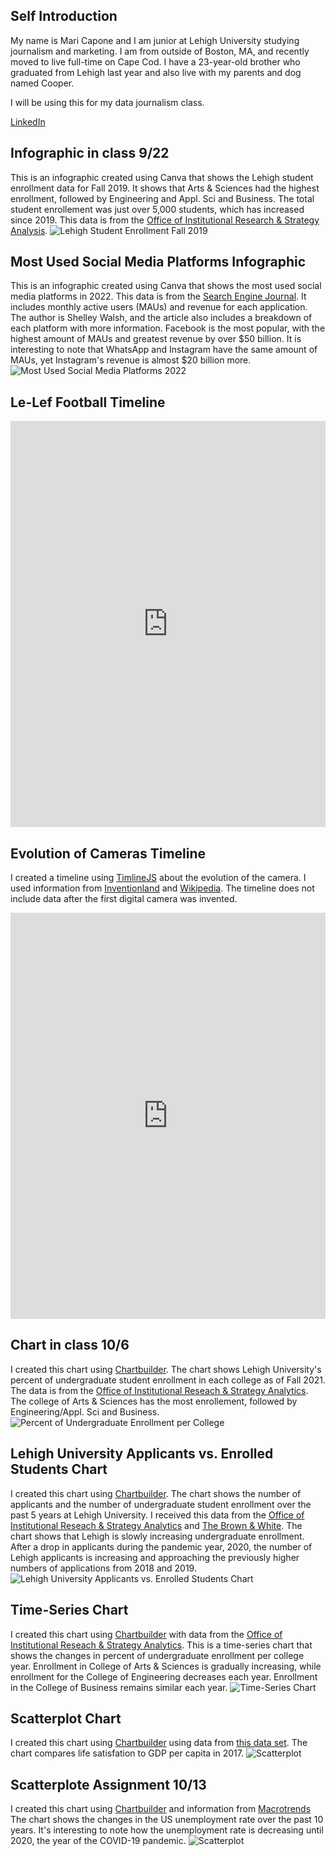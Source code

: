 
## Self Introduction
My name is Mari Capone and I am junior at Lehigh University studying journalism and marketing. I am from outside of Boston, MA, and recently moved to live full-time on Cape Cod. I have a 23-year-old brother who graduated from Lehigh last year and also live with my parents and dog named Cooper. 

I will be using this for my data journalism class.

[LinkedIn](https://www.linkedin.com/in/mari-capone-6232b1207/)

## Infographic in class 9/22
This is an infographic created using Canva that shows the Lehigh student enrollment data for Fall 2019. It shows that Arts & Sciences had the highest enrollment, followed by Engineering and Appl. Sci and Business. The total student enrollement was just over 5,000 students, which has increased since 2019. This data is from the [Office of Institutional Research & Strategy Analysis](https://oirsa.lehigh.edu/sites/oirsa.lehigh.edu/files/LUprofile_2019.pdf).
![Lehigh Student Enrollment Fall 2019](https://raw.githubusercontent.com/CaponeMari/DataVisualization/b5717f54d37dd55bdb329fc3255d7478b868aaa1/Lehigh%20University%20Undergraduate%20Student%20Enrollment.png)

## Most Used Social Media Platforms Infographic
This is an infographic created using Canva that shows the most used social media platforms in 2022. This data is from the [Search Engine Journal](https://www.searchenginejournal.com/social-media/biggest-social-media-sites/#close). It includes monthly active users (MAUs) and revenue for each application. The author is Shelley Walsh, and the article also includes a breakdown of each platform with more information. Facebook is the most popular, with the highest amount of MAUs and greatest revenue by over $50 billion. It is interesting to note that WhatsApp and Instagram have the same amount of MAUs, yet Instagram's revenue is almost $20 billion more.
![Most Used Social Media Platforms 2022](https://github.com/CaponeMari/DataVisualization/blob/main/Most%20Used%20Social%20Media%20Platforms%202022.png?raw=true)

## Le-Lef Football Timeline
<iframe src='https://cdn.knightlab.com/libs/timeline3/latest/embed/index.html?source=1RyGXQ4sYBD3KNeOb5-n64cV4-vpe6tOMg-YLXhWTqFU&font=Default&lang=en&initial_zoom=2&height=650' width='100%' height='650' webkitallowfullscreen mozallowfullscreen allowfullscreen frameborder='0'></iframe>

## Evolution of Cameras Timeline
I created a timeline using [TimlineJS](https://timeline.knightlab.com/index.html#make) about the evolution of the camera. I used information from [Inventionland](https://inventionland.com/blog/the-evolution-of-cameras/) and [Wikipedia](https://en.wikipedia.org/wiki/History_of_the_camera). The timeline does not include data after the first digital camera was invented.

<iframe src='https://cdn.knightlab.com/libs/timeline3/latest/embed/index.html?source=1cE3t6fzYesDOn_ezanpRmdtF-VnkQnps5t57gDaq6fs&font=Default&lang=en&initial_zoom=2&height=650' width='100%' height='650' webkitallowfullscreen mozallowfullscreen allowfullscreen frameborder='0'></iframe>

## Chart in class 10/6
I created this chart using [Chartbuilder](https://quartz.github.io/Chartbuilder/). The chart shows Lehigh University's percent of undergraduate student enrollment in each college as of Fall 2021. The data is from the [Office of Institutional Reseach & Strategy Analytics](https://oirsa.lehigh.edu/sites/oirsa.lehigh.edu/files/LUprofile_2021.pdf). The college of Arts & Sciences has the most enrollement, followed by Engineering/Appl. Sci and Business.
![Percent of Undergraduate Enrollment per College](https://github.com/CaponeMari/DataVisualization/blob/main/Percent_of_Undergraduate_Enrollment_per_College_at_Lehigh_University_Percent_of_Undergraduate_Enrollment_chartbuilder%20(2).png?raw=true)

## Lehigh University Applicants vs. Enrolled Students Chart
I created this chart using [Chartbuilder](https://quartz.github.io/Chartbuilder/). The chart shows the number of applicants and the number of undergraduate student enrollment over the past 5 years at Lehigh University. I received this data from the [Office of Institutional Reseach & Strategy Analytics](https://oirsa.lehigh.edu/university-profile) and [The Brown & White](https://thebrownandwhite.com/2022/04/10/acceptance-rate-decreases-for-class-of-2026/). The chart shows that Lehigh is slowly increasing undergraduate enrollment. After a drop in applicants during the pandemic year, 2020, the number of Lehigh applicants is increasing and approaching the previously higher numbers of applications from 2018 and 2019.
![Lehigh University Applicants vs. Enrolled Students Chart](https://github.com/CaponeMari/DataVisualization/blob/main/Lehigh_University_Applicants_vs._Enrollment_over_the_past_5_years__Applicants_Undergraduate_Student_Enrollment_chartbuilder.png?raw=true)

## Time-Series Chart
I created this chart using [Chartbuilder](https://quartz.github.io/Chartbuilder/) with data from the  [Office of Institutional Reseach & Strategy Analytics](https://oirsa.lehigh.edu/university-profile). This is a time-series chart that shows the changes in percent of undergraduate enrollment per college year. Enrollment in College of Arts & Sciences is gradually increasing, while enrollment for the College of Engineering decreases each year. Enrollment in the College of Business remains similar each year.
![Time-Series Chart](https://github.com/CaponeMari/DataVisualization/blob/main/Lehigh_Undergraduate_Enrollment_per_College_Year_Arts_&_Sciences_Business_Engineering_chartbuilder.png?raw=true)

## Scatterplot Chart
I created this chart using [Chartbuilder](https://quartz.github.io/Chartbuilder/) using data from [this data set](https://docs.google.com/spreadsheets/d/1GqouSzpED6AiwiO778FcIerDmM27A0sXcteGO7Dvad8/edit#gid=0). The chart compares life satisfation to GDP per capita in 2017. 
![Scatterplot](https://github.com/CaponeMari/DataVisualization/blob/main/Life_satisfaction_in_Cantril_Ladder_(World_Happiness_Report_2019)_Life_satisfaction_in_Cantril_Ladder_(World_Happiness_Report_2019)_chartbuilder%20(1).png?raw=true)

## Scatterplote Assignment 10/13
I created this chart using [Chartbuilder](https://quartz.github.io/Chartbuilder/) and information from [Macrotrends](https://www.macrotrends.net/countries/USA/united-states/unemployment-rate#:~:text=U.S.%20unemployment%20rate%20for%202021,a%200.46%25%20decline%20from%202017.) The chart shows the changes in the US unemployment rate over the past 10 years. It's interesting to note how the unemployment rate is decreasing until 2020, the year of the COVID-19 pandemic.
![Scatterplot](https://github.com/CaponeMari/DataVisualization/blob/main/US_Unemployment_Rate_US_Unemployment_Rate_chartbuilder.png?raw=true)
